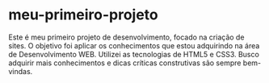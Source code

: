 # meu-primeiro-projeto
Este é meu primeiro projeto de desenvolvimento, focado na criação de sites. O objetivo foi aplicar os conhecimentos que estou adquirindo na área de Desenvolvimento WEB. Utilizei as tecnologias de HTML5 e CSS3. Busco adquirir mais conhecimentos e dicas críticas construtivas são sempre bem-vindas.
